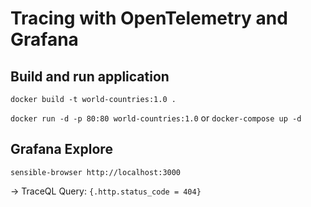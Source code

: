 # Tracing with OpenTelemetry and Grafana

## Build and run application
`docker build -t world-countries:1.0 .`

`docker run -d -p 80:80 world-countries:1.0` or `docker-compose up -d`

## Grafana Explore
`sensible-browser http://localhost:3000`

-> TraceQL Query: `{.http.status_code = 404}`